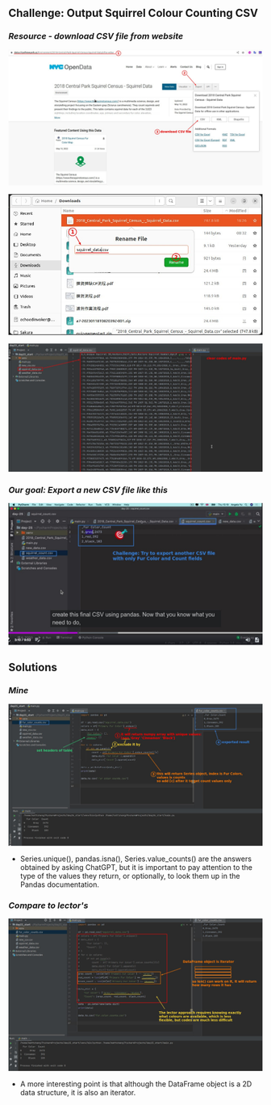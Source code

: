 ## **Challenge: Output Squirrel Colour Counting CSV**

### _Resource - download CSV file from website_

![Alt download CSV file](pic/01.jpg)

![Alt rename](pic/02.jpg)

![Alt put it into project folder](pic/03.jpg)

### _Our goal: Export a new CSV file like this_

![Alt goal](pic/04.jpg)

## **Solutions**

### _Mine_

![Alt my solution](pic/05.jpg)

- Series.unique(), pandas.isna(), Series.value_counts() are the answers obtained by asking ChatGPT, but it is important to pay attention to the type of the values they return, or optionally, to look them up in the Pandas documentation.

### _Compare to lector's_

![Alt compare to lector's](pic/06.jpg)

- A more interesting point is that although the DataFrame object is a 2D data structure, it is also an iterator.
